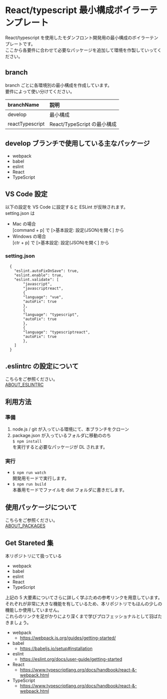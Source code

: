 # React/typescript 最小構成ボイラーテンプレート

React/typescript を使用したモダンフロント開発用の最小構成のボイラーテンプレートです。  
ここから各要件に合わせて必要なパッケージを追加して環境を作製していってください。

## branch

branch ごとに各環境別の最小構成を作成しています。  
要件によって使い分けてください。

| branchName      | 説明                        |
| :-------------- | :-------------------------- |
| develop         | 最小構成                    |
| reactTypescript | React/TypeScript の最小構成 |

## develop ブランチで使用している主なパッケージ

- webpack
- babel
- eslint
- React
- TypeScript

## VS Code 設定

以下の設定を VS Code に設定すると ESLint が反映されます。  
setting.json は

- Mac の場合  
  [command + p] で [>基本設定: 設定(JSON)を開く] から
- Windows の場合  
  [ctr + p] で [>基本設定: 設定(JSON)を開く] から

### setting.json

```
  {
    "eslint.autoFixOnSave": true,
    "eslint.enable": true,
    "eslint.validate": [
        "javascript",
        "javascriptreact",
        {
        "language": "vue",
        "autoFix": true
        },
        {
        "language": "typescript",
        "autoFix": true
        },
        {
        "language": "typescriptreact",
        "autoFix": true
        },
    ]
  }
```

## .eslintrc の設定について

こちらをご参照ください。  
[ABOUT_ESLINTRC](/ABOUT_ESLINTRC.md)

## 利用方法

### 準備

1. node.js / git が入っている環境にて、本ブランチをクローン
2. package.json が入っているフォルダに移動ののち  
   `$ npm install`  
   を実行すると必要なパッケージが DL されます。

### 実行

- `$ npm run watch`  
  開発用モードで実行します。
- `$ npm run build`  
  本番用モードでファイルを dist フォルダに書きだします。

## 使用パッケージについて

こちらをご参照ください。  
[ABOUT_PACKAGES](/ABOUT_PACKAGES.md)

## Get Stareted 集

本リポジトリにて扱っている

- webpack
- babel
- eslint
- React
- TypeScript

上記の 5 大要素についてさらに詳しく学ぶための参考リンクを用意しています。  
それぞれが非常に大きな機能を有しているため、本リポジトリでもほんの少しの機能しか使用していません。  
これらのリンクを足がかりにより深くまで学びプロフェッショナルとして羽ばたきましょう。

- webpack
  - https://webpack.js.org/guides/getting-started/
- babel
  - https://babeljs.io/setup#installation
- eslint
  - https://eslint.org/docs/user-guide/getting-started
- React
  - https://www.typescriptlang.org/docs/handbook/react-&-webpack.html
- TypeScript
  - https://www.typescriptlang.org/docs/handbook/react-&-webpack.html
